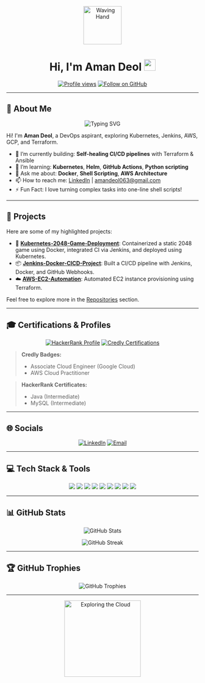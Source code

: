 <!-- Improved GitHub Profile README -->

<p align="center">
  <img src="https://user-images.githubusercontent.com/USERNAME/animated-wave.gif" alt="Waving Hand" width="100" height="100" />
  <h1 align="center">Hi, I'm Aman Deol <img src="https://media.giphy.com/media/hvRJCLFzcasrR4ia7z/giphy.gif" width="30px"></h1>
</p>

<p align="center">
  <a href="https://github.com/Amandeol063?tab=followers"><img src="https://komarev.com/ghpvc/?username=Amandeol063&color=blueviolet" alt="Profile views" /></a>
  <a href="https://github.com/Amandeol063"><img src="https://img.shields.io/github/followers/Amandeol063?label=Follow&style=social" alt="Follow on GitHub" /></a>
</p>

---

## 💫 About Me

<p align="center">
  <img src="https://readme-typing-svg.herokuapp.com?font=Roboto&pause=1000&color=FF69B4&width=600&center=true&lines=Aspiring+DevOps+Engineer;Passionate+About+Cloud+Infrastructure;Exploring+CI/CD+Practices;Learning+Infrastructure+as+Code;Focused+on+Automation+and+Scalability;Building+Skills+in+Kubernetes+%26+Docker;Developing+Expertise+in+Cloud+Platforms;Committed+to+Continuous+Learning;Exploring+Monitoring+%26+Logging+Tools;Enthusiast+in+DevOps+Culture+%26+Tools;Practicing+GitOps+Principles;Developing+Robust+Deployment+Pipelines;Advancing+My+DevOps+Knowledge;Hands-On+with+Linux+%26+Scripting;Bridging+Development+and+Operations" alt="Typing SVG" />
</p>

Hi! I'm **Aman Deol**, a DevOps aspirant, exploring Kubernetes, Jenkins, AWS, GCP, and Terraform.

- 🔭 I’m currently building: **Self-healing CI/CD pipelines** with Terraform & Ansible
- 🌱 I’m learning: **Kubernetes**, **Helm**, **GitHub Actions**, **Python scripting**
- 💬 Ask me about: **Docker**, **Shell Scripting**, **AWS Architecture**
- 📫 How to reach me: [LinkedIn](https://www.linkedin.com/in/amandeol063) | amandeol063@gmail.com
- ⚡ Fun Fact: I love turning complex tasks into one-line shell scripts!

---

## 🚀 Projects

Here are some of my highlighted projects:

- 🔧 [**Kubernetes-2048-Game-Deployment**](https://github.com/Amandeol063/Kubernetes-2048-Game-Deployment): Containerized a static 2048 game using Docker, integrated CI via Jenkins, and deployed using Kubernetes.
- 📦 [**Jenkins-Docker-CICD-Project**](https://github.com/Amandeol063/Jenkins-Docker-CICD-Project): Built a CI/CD pipeline with Jenkins, Docker, and GitHub Webhooks.
- ☁️ [**AWS-EC2-Automation**](https://github.com/Amandeol063/AWS-EC2-Automation): Automated EC2 instance provisioning using Terraform.

Feel free to explore more in the [Repositories](https://github.com/Amandeol063?tab=repositories) section.

---

## 🎓 Certifications & Profiles

<p align="center">
  <a href="https://www.hackerrank.com/profile/amandeol"><img src="https://img.shields.io/badge/HackerRank-Profile-2EC866?logo=HackerRank&logoColor=white&style=for-the-badge" alt="HackerRank Profile" /></a>
  <a href="https://www.credly.com/users/amandeol063"><img src="https://img.shields.io/badge/Credly-Certifications-0A66C2?logo=Credly&logoColor=white&style=for-the-badge" alt="Credly Certifications" /></a>
</p>

> **Credly Badges:**
> - Associate Cloud Engineer (Google Cloud)  
> - AWS Cloud Practitioner

> **HackerRank Certificates:**
> - Java (Intermediate)  
> - MySQL (Intermediate)

---

## 🌐 Socials

<p align="center">
  <a href="https://www.linkedin.com/in/amandeol063"><img src="https://img.shields.io/badge/LinkedIn-%230077B5.svg?logo=linkedin&logoColor=white&style=for-the-badge" alt="LinkedIn" /></a>
  <a href="mailto:amandeol063@gmail.com"><img src="https://img.shields.io/badge/Email-D14836?logo=gmail&logoColor=white&style=for-the-badge" alt="Email" /></a>
</p>

---

## 💻 Tech Stack & Tools

<p align="center">
  <img src="https://img.shields.io/badge/AWS-%23FF9900.svg?style=for-the-badge&logo=amazon-aws&logoColor=white" />
  <img src="https://img.shields.io/badge/GCP-%234285F4.svg?style=for-the-badge&logo=google-cloud&logoColor=white" />
  <img src="https://img.shields.io/badge/Kubernetes-%23326ce5.svg?style=for-the-badge&logo=kubernetes&logoColor=white" />
  <img src="https://img.shields.io/badge/Jenkins-%232C5263.svg?style=for-the-badge&logo=jenkins&logoColor=white" />
  <img src="https://img.shields.io/badge/Docker-%230db7ed.svg?style=for-the-badge&logo=docker&logoColor=white" />
  <img src="https://img.shields.io/badge/Terraform-%235835CC.svg?style=for-the-badge&logo=terraform&logoColor=white" />
  <img src="https://img.shields.io/badge/Ansible-%2300A098.svg?style=for-the-badge&logo=ansible&logoColor=white" />
  <img src="https://img.shields.io/badge/Git-%23F05033.svg?style=for-the-badge&logo=git&logoColor=white" />
  <img src="https://img.shields.io/badge/Linux-%23000000.svg?style=for-the-badge&logo=linux&logoColor=white" />
</p>

---

## 📊 GitHub Stats

<p align="center">
  <img src="https://github-readme-stats.vercel.app/api?username=Amandeol063&show_icons=true&theme=transparent&count_private=true&bg_color=FFFFFF" alt="GitHub Stats" />
</p>

<p align="center">
  <picture>
    <source srcset="https://nirzak-streak-stats.vercel.app/?user=Amandeol063&theme=light" media="(prefers-color-scheme: light)" />
    <source srcset="https://nirzak-streak-stats.vercel.app/?user=Amandeol063&theme=dark" media="(prefers-color-scheme: dark)" />
    <img src="https://nirzak-streak-stats.vercel.app/?user=Amandeol063&theme=light" alt="GitHub Streak" />
  </picture>
</p>

---

## 🏆 GitHub Trophies

<p align="center">
  <img src="https://github-profile-trophy.vercel.app/?username=Amandeol063&theme=flat&row=1&column=5" alt="GitHub Trophies" />
</p>

---

<p align="center">
  <img src="https://raw.githubusercontent.com/Amandeol063/Assets/master/cloud.gif" alt="Exploring the Cloud" width="200" />
</p>

